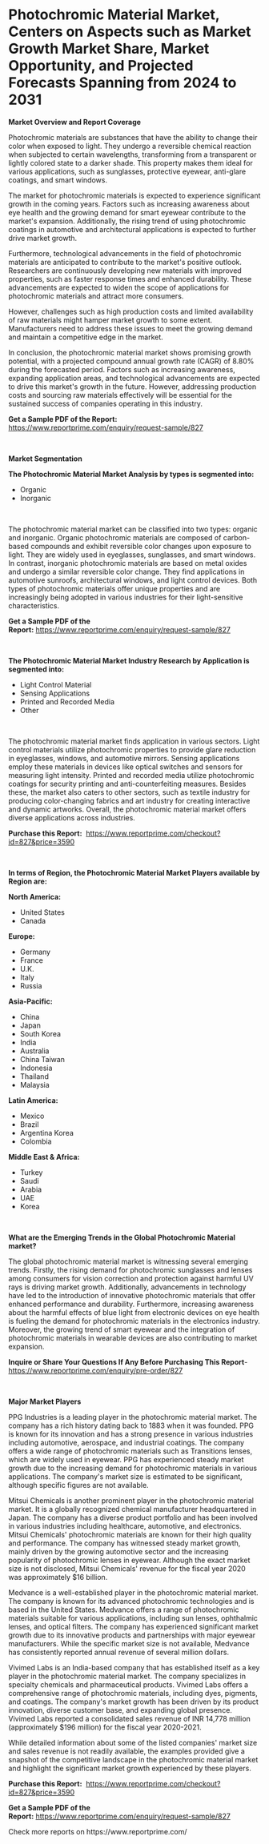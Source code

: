 <p><h1>Photochromic Material Market, Centers on Aspects such as Market Growth Market Share, Market Opportunity, and Projected Forecasts Spanning from 2024 to 2031</h1></p><p><strong>Market Overview and Report Coverage</strong></p>
<p><p>Photochromic materials are substances that have the ability to change their color when exposed to light. They undergo a reversible chemical reaction when subjected to certain wavelengths, transforming from a transparent or lightly colored state to a darker shade. This property makes them ideal for various applications, such as sunglasses, protective eyewear, anti-glare coatings, and smart windows. </p><p>The market for photochromic materials is expected to experience significant growth in the coming years. Factors such as increasing awareness about eye health and the growing demand for smart eyewear contribute to the market's expansion. Additionally, the rising trend of using photochromic coatings in automotive and architectural applications is expected to further drive market growth.</p><p>Furthermore, technological advancements in the field of photochromic materials are anticipated to contribute to the market's positive outlook. Researchers are continuously developing new materials with improved properties, such as faster response times and enhanced durability. These advancements are expected to widen the scope of applications for photochromic materials and attract more consumers.</p><p>However, challenges such as high production costs and limited availability of raw materials might hamper market growth to some extent. Manufacturers need to address these issues to meet the growing demand and maintain a competitive edge in the market.</p><p>In conclusion, the photochromic material market shows promising growth potential, with a projected compound annual growth rate (CAGR) of 8.80% during the forecasted period. Factors such as increasing awareness, expanding application areas, and technological advancements are expected to drive this market's growth in the future. However, addressing production costs and sourcing raw materials effectively will be essential for the sustained success of companies operating in this industry.</p></p>
<p><strong>Get a Sample PDF of the Report:</strong> <a href="https://www.reportprime.com/enquiry/request-sample/827">https://www.reportprime.com/enquiry/request-sample/827</a></p>
<p>&nbsp;</p>
<p><strong>Market Segmentation</strong></p>
<p><strong>The Photochromic Material Market Analysis by types is segmented into:</strong></p>
<p><ul><li>Organic</li><li>Inorganic</li></ul></p>
<p>&nbsp;</p>
<p><p>The photochromic material market can be classified into two types: organic and inorganic. Organic photochromic materials are composed of carbon-based compounds and exhibit reversible color changes upon exposure to light. They are widely used in eyeglasses, sunglasses, and smart windows. In contrast, inorganic photochromic materials are based on metal oxides and undergo a similar reversible color change. They find applications in automotive sunroofs, architectural windows, and light control devices. Both types of photochromic materials offer unique properties and are increasingly being adopted in various industries for their light-sensitive characteristics.</p></p>
<p><strong>Get a Sample PDF of the Report:</strong>&nbsp;<a href="https://www.reportprime.com/enquiry/request-sample/827">https://www.reportprime.com/enquiry/request-sample/827</a></p>
<p>&nbsp;</p>
<p><strong>The Photochromic Material Market Industry Research by Application is segmented into:</strong></p>
<p><ul><li>Light Control Material</li><li>Sensing Applications</li><li>Printed and Recorded Media</li><li>Other</li></ul></p>
<p>&nbsp;</p>
<p><p>The photochromic material market finds application in various sectors. Light control materials utilize photochromic properties to provide glare reduction in eyeglasses, windows, and automotive mirrors. Sensing applications employ these materials in devices like optical switches and sensors for measuring light intensity. Printed and recorded media utilize photochromic coatings for security printing and anti-counterfeiting measures. Besides these, the market also caters to other sectors, such as textile industry for producing color-changing fabrics and art industry for creating interactive and dynamic artworks. Overall, the photochromic material market offers diverse applications across industries.</p></p>
<p><strong>Purchase this Report:</strong>&nbsp; <a href="https://www.reportprime.com/checkout?id=827&price=3590">https://www.reportprime.com/checkout?id=827&price=3590</a></p>
<p>&nbsp;</p>
<p><strong>In terms of Region, the Photochromic Material Market Players available by Region are:</strong></p>
<p>
    <p> <strong> North America: </strong>
        <ul>
            <li>United States</li>
            <li>Canada</li>
        </ul>
        </p> 
    <p> <strong> Europe: </strong>
        <ul>
            <li>Germany</li>
            <li>France</li>
            <li>U.K.</li>
            <li>Italy</li>
            <li>Russia</li>
        </ul>
        </p> 
    <p> <strong> Asia-Pacific: </strong>
        <ul>
            <li>China</li>
            <li>Japan</li>
            <li>South Korea</li>
            <li>India</li>
            <li>Australia</li>
            <li>China Taiwan</li>
            <li>Indonesia</li>
            <li>Thailand</li>
            <li>Malaysia</li>
        </ul>
        </p> 
    <p> <strong> Latin America: </strong>
        <ul>
            <li>Mexico</li>
            <li>Brazil</li>
            <li>Argentina Korea</li>
            <li>Colombia</li>
        </ul>
        </p> 
    <p> <strong> Middle East & Africa: </strong>
        <ul>
            <li>Turkey</li>
            <li>Saudi</li>
            <li>Arabia</li>
            <li>UAE</li>
            <li>Korea</li>
        </ul>
    </p>
    </p>
<p>&nbsp;</p>
<p><strong>What are the Emerging Trends in the Global Photochromic Material market?</strong></p>
<p><p>The global photochromic material market is witnessing several emerging trends. Firstly, the rising demand for photochromic sunglasses and lenses among consumers for vision correction and protection against harmful UV rays is driving market growth. Additionally, advancements in technology have led to the introduction of innovative photochromic materials that offer enhanced performance and durability. Furthermore, increasing awareness about the harmful effects of blue light from electronic devices on eye health is fueling the demand for photochromic materials in the electronics industry. Moreover, the growing trend of smart eyewear and the integration of photochromic materials in wearable devices are also contributing to market expansion.</p></p>
<p><strong>Inquire or Share Your Questions If Any Before Purchasing This Report</strong>- <a href="https://www.reportprime.com/enquiry/pre-order/827">https://www.reportprime.com/enquiry/pre-order/827</a></p>
<p>&nbsp;</p>
<p><strong>Major Market Players</strong></p>
<p><p>PPG Industries is a leading player in the photochromic material market. The company has a rich history dating back to 1883 when it was founded. PPG is known for its innovation and has a strong presence in various industries including automotive, aerospace, and industrial coatings. The company offers a wide range of photochromic materials such as Transitions lenses, which are widely used in eyewear. PPG has experienced steady market growth due to the increasing demand for photochromic materials in various applications. The company's market size is estimated to be significant, although specific figures are not available.</p><p>Mitsui Chemicals is another prominent player in the photochromic material market. It is a globally recognized chemical manufacturer headquartered in Japan. The company has a diverse product portfolio and has been involved in various industries including healthcare, automotive, and electronics. Mitsui Chemicals' photochromic materials are known for their high quality and performance. The company has witnessed steady market growth, mainly driven by the growing automotive sector and the increasing popularity of photochromic lenses in eyewear. Although the exact market size is not disclosed, Mitsui Chemicals' revenue for the fiscal year 2020 was approximately $16 billion.</p><p>Medvance is a well-established player in the photochromic material market. The company is known for its advanced photochromic technologies and is based in the United States. Medvance offers a range of photochromic materials suitable for various applications, including sun lenses, ophthalmic lenses, and optical filters. The company has experienced significant market growth due to its innovative products and partnerships with major eyewear manufacturers. While the specific market size is not available, Medvance has consistently reported annual revenue of several million dollars.</p><p>Vivimed Labs is an India-based company that has established itself as a key player in the photochromic material market. The company specializes in specialty chemicals and pharmaceutical products. Vivimed Labs offers a comprehensive range of photochromic materials, including dyes, pigments, and coatings. The company's market growth has been driven by its product innovation, diverse customer base, and expanding global presence. Vivimed Labs reported a consolidated sales revenue of INR 14,778 million (approximately $196 million) for the fiscal year 2020-2021.</p><p>While detailed information about some of the listed companies' market size and sales revenue is not readily available, the examples provided give a snapshot of the competitive landscape in the photochromic material market and highlight the significant market growth experienced by these players.</p></p>
<p><strong>Purchase this Report:</strong>&nbsp;&nbsp;<a href="https://www.reportprime.com/checkout?id=827&price=3590">https://www.reportprime.com/checkout?id=827&price=3590</a></p>
<p></p>
<p><strong>Get a Sample PDF of the Report:</strong>&nbsp;<a href="https://www.reportprime.com/enquiry/request-sample/827">https://www.reportprime.com/enquiry/request-sample/827</a></p>
<p>Check more reports on https://www.reportprime.com/</p>